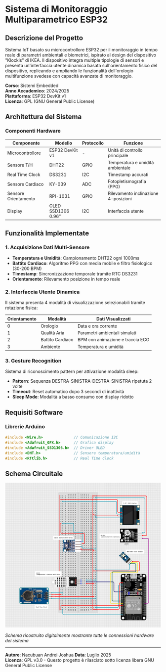 # Sistema di Monitoraggio Multiparametrico ESP32

## Descrizione del Progetto

Sistema IoT basato su microcontrollore ESP32 per il monitoraggio in tempo reale di parametri ambientali e biometrici, ispirato al design del dispositivo "Klockis" di IKEA. Il dispositivo integra multiple tipologie di sensori e presenta un'interfaccia utente dinamica basata sull'orientamento fisico del dispositivo, replicando e ampliando le funzionalità dell'orologio multifunzione svedese con capacità avanzate di monitoraggio.

**Corso**: Sistemi Embedded  
**Anno Accademico**: 2024/2025  
**Piattaforma**: ESP32 DevKit v1  
**Licenza**: GPL (GNU General Public License)

## Architettura del Sistema

### Componenti Hardware

| Componente | Modello | Protocollo | Funzione |
|------------|---------|------------|----------|
| Microcontrollore | ESP32 DevKit v1 | - | Unità di controllo principale |
| Sensore T/H | DHT22 | GPIO | Temperatura e umidità ambientale |
| Real Time Clock | DS3231 | I2C | Timestamp accurati |
| Sensore Cardiaco | KY-039 | ADC | Fotopletismografia (PPG) |
| Sensore Orientamento | RPI-1031 | GPIO | Rilevamento inclinazione 4-posizioni |
| Display | OLED SSD1306 0.96" | I2C | Interfaccia utente |


## Funzionalità Implementate

### 1. Acquisizione Dati Multi-Sensore
- **Temperatura e Umidità**: Campionamento DHT22 ogni 1000ms
- **Battito Cardiaco**: Algoritmo PPG con media mobile e filtro fisiologico (30-200 BPM)
- **Timestamp**: Sincronizzazione temporale tramite RTC DS3231
- **Orientamento**: Rilevamento posizione in tempo reale

### 2. Interfaccia Utente Dinamica
Il sistema presenta 4 modalità di visualizzazione selezionabili tramite rotazione fisica:

| Orientamento | Modalità | Dati Visualizzati |
|--------------|----------|-------------------|
| 0 | Orologio | Data e ora corrente |
| 1 | Qualità Aria | Parametri ambientali simulati |
| 2 | Battito Cardiaco | BPM con animazione e traccia ECG |
| 3 | Ambiente | Temperatura e umidità |

### 3. Gesture Recognition
Sistema di riconoscimento pattern per attivazione modalità sleep:
- **Pattern**: Sequenza DESTRA-SINISTRA-DESTRA-SINISTRA ripetuta 2 volte
- **Timeout**: Reset automatico dopo 3 secondi di inattività
- **Sleep Mode**: Modalità a basso consumo con display ridotto

## Requisiti Software

### Librerie Arduino
```cpp
#include <Wire.h>              // Comunicazione I2C
#include <Adafruit_GFX.h>      // Grafica display
#include <Adafruit_SSD1306.h>  // Driver OLED
#include <DHT.h>               // Sensore temperatura/umidità
#include <RTClib.h>            // Real Time Clock
```

## Schema Circuitale

![Schema Circuitale](./circuit.png)

*Schema ricostruito digitalmente mostrante tutte le connessioni hardware del sistema*

---

**Autore**: Nacubuan Andrei Joshua 
**Data**: Luglio 2025  
**Licenza**: GPL v3.0 - Questo progetto è rilasciato sotto licenza libera GNU General Public License